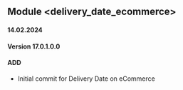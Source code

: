 ## Module <delivery_date_ecommerce>
#### 14.02.2024
#### Version 17.0.1.0.0
#### ADD
- Initial commit for Delivery Date on eCommerce
